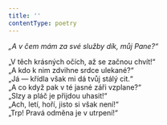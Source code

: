 ```yaml
---
title: ''
contentType: poetry
---
```


<section>

_„A v čem mám za své služby dík, můj Pane?“_

„V těch krásných očích, až se začnou chvít!“  
„A kdo k nim zdvihne srdce ulekané?“  
„Já — křídla však mi dá tvůj stálý cit.“  
„A co když pak v té jasné záři vzplane?“  
„Slzy a pláč je přijdou uhasit!“  
„Ach, letí, hoří, jisto si však není!“  
„Trp! Pravá odměna je v utrpení!“

</section>
